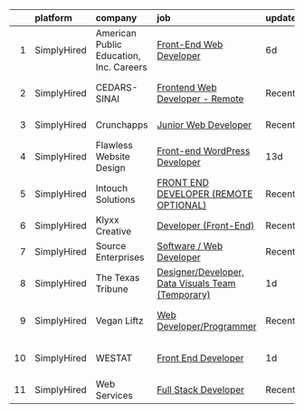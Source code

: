 

|    | platform    | company                                 | job                                                                                                                                                            | update_time   | location                  |
|---:|:------------|:----------------------------------------|:---------------------------------------------------------------------------------------------------------------------------------------------------------------|:--------------|:--------------------------|
|  1 | SimplyHired | American Public Education, Inc. Careers | [Front-End Web Developer](https://www.simplyhired.com/job/b2GK5lGnb4w_kJNhy7q5wZNeGUQNRQM83ls9BEI584iTzw1AoZLIcQ?q=design+developer)                           | 6d            | Remote                    |
|  2 | SimplyHired | CEDARS-SINAI                            | [Frontend Web Developer - Remote](https://www.simplyhired.com/job/R3bv0LME1JffgbVmvMegaIe7j_CyiGAqHuUJkA4_8v-kGxfvnliFYQ?q=design+developer)                   | Recently      | Los Angeles, CA           |
|  3 | SimplyHired | Crunchapps                              | [Junior Web Developer](https://www.simplyhired.com/job/WCG3OHgVbBDAUjwPBcN_6NksBp6TgvlNJA5BKtraUn2U_yHM1Ue0Xg?q=design+developer)                              | Recently      | New York, NY              |
|  4 | SimplyHired | Flawless Website Design                 | [Front-end WordPress Developer](https://www.simplyhired.com/job/7nUNHBLAjJhH1dtx6Tpj5rvAr71dZrCzzGnJhsgFap7PFK7Ur-NQIw?q=design+developer)                     | 13d           | Remote                    |
|  5 | SimplyHired | Intouch Solutions                       | [FRONT END DEVELOPER (REMOTE OPTIONAL)](https://www.simplyhired.com/job/V5IlsMu5bOZ77FY4oJZtfbOpXBT4X8uJ-aCT5S4fZZOQau0LivOowg?q=design+developer)             | Recently      | United States             |
|  6 | SimplyHired | Klyxx Creative                          | [Developer (Front-End)](https://www.simplyhired.com/job/WpTrVnhW_ECyDoDAGX7AdPluRTvAkhCBJABCoqyCgQKZS182UbRHgQ?q=design+developer)                             | Recently      | New York, NY              |
|  7 | SimplyHired | Source Enterprises                      | [Software / Web Developer](https://www.simplyhired.com/job/_t-w65ICz3oyDFdtqv18FeKFXcqU6Ufn4x368xqUpvCjKiMtrxvK-w?q=design+developer)                          | Recently      | New York, NY              |
|  8 | SimplyHired | The Texas Tribune                       | [Designer/Developer, Data Visuals Team (Temporary)](https://www.simplyhired.com/job/hJUkwfXZmqLh9svqxxzWwWAMVWXIAzamFxEj9PpwSL6lXomD-pQYCQ?q=design+developer) | 1d            | Remote                    |
|  9 | SimplyHired | Vegan Liftz                             | [Web Developer/Programmer](https://www.simplyhired.com/job/comrrSzpKsUqUyZP-96UB0-QD6TI7zdZVHs6q1tWKb9L8oBB2-hLMA?q=design+developer)                          | Recently      | San Clemente, CA          |
| 10 | SimplyHired | WESTAT                                  | [Front End Developer](https://www.simplyhired.com/job/8GBdfCmqEs8oPd_c1vXnuQ0GMMBJsoI8f7adVhVkWGKNFg3kCa7EnQ?q=design+developer)                               | 1d            | United States +1 location |
| 11 | SimplyHired | Web Services                            | [Full Stack Developer](https://www.simplyhired.com/job/uS2yJEFEjpa6gVnq7pPYescy7HpffCxNQtrIzFT5DvXBjazOq9z8jw?q=design+developer)                              | Recently      | Remote                    |